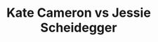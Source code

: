 ---
title: Kate Cameron vs Jessie Scheidegger
player1:
  name: Cameron, Kate
  percent: 82
  wins: 0
  losses: 1
player2:
  name: Scheidegger, Jessie
  percent: 86
  wins: 1
  losses: 0
games:
- player1:
    team: CA
    position: Third
    percent: 82
    win: 0
    loss: 1
  player2:
    team: AB
    position: Second
    percent: 86
    win: 1
    loss: 0
  event: Hearts
  year: 2018
  draw: Round Robin(5)
  score: CA 6 - AB 10
- player1:
    team: Engl
    position: Third
    percent: 88
    win: 0
    loss: 1
  player2:
    team: Sche
    position: Second
    percent: 81
    win: 1
    loss: 0
  event: Trials (Women)
  year: 2017
  draw: Round Robin(17)
  score: Sche 9 - Engl 8
---